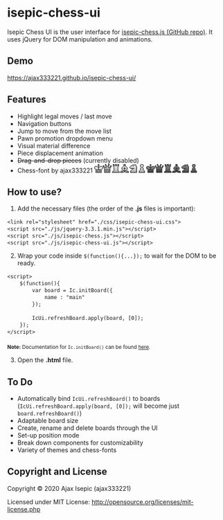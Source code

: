 isepic-chess-ui
================

Isepic Chess UI is the user interface for [isepic-chess.js (GitHub repo)](https://github.com/ajax333221/isepic-chess). It uses jQuery for DOM manipulation and animations.

Demo
-------------

https://ajax333221.github.io/isepic-chess-ui/

Features
-------------

- Highlight legal moves / last move
- Navigation buttons
- Jump to move from the move list
- Pawn promotion dropdown menu
- Visual material difference
- Piece displacement animation
- ~~Drag-and-drop pieces~~ (currently disabled)
- Chess-font by ajax333221 <img src="./css/images/wk.png" width="20"><img src="./css/images/wq.png" width="20"><img src="./css/images/wr.png" width="20"><img src="./css/images/wb.png" width="20"><img src="./css/images/wn.png" width="20"><img src="./css/images/wp.png" width="20"><img src="./css/images/bk.png" width="20"><img src="./css/images/bq.png" width="20"><img src="./css/images/br.png" width="20"><img src="./css/images/bb.png" width="20"><img src="./css/images/bn.png" width="20"><img src="./css/images/bp.png" width="20">

How to use?
-------------

1. Add the necessary files (the order of the **.js** files is important):

```
<link rel="stylesheet" href="./css/isepic-chess-ui.css">
<script src="./js/jquery-3.3.1.min.js"></script>
<script src="./js/isepic-chess.js"></script>
<script src="./js/isepic-chess-ui.js"></script>
```

2. Wrap your code inside `$(function(){...});` to wait for the DOM to be ready.

```
<script>
	$(function(){
		var board = Ic.initBoard({
			name : "main"
		});
		
		IcUi.refreshBoard.apply(board, [0]);
	});
</script>
```
<sub>**Note:** Documentation for `Ic.initBoard()` can be found [here](https://github.com/ajax333221/isepic-chess#documentation).</sub>

3. Open the **.html** file.

To Do
-------------

- Automatically bind `IcUi.refreshBoard()` to boards (`IcUi.refreshBoard.apply(board, [0]);` will become just `board.refreshBoard()`)
- Adaptable board size
- Create, rename and delete boards through the UI
- Set-up position mode
- Break down components for customizability
- Variety of themes and chess-fonts

Copyright and License
-------------

Copyright © 2020 Ajax Isepic (ajax333221)

Licensed under MIT License: http://opensource.org/licenses/mit-license.php
